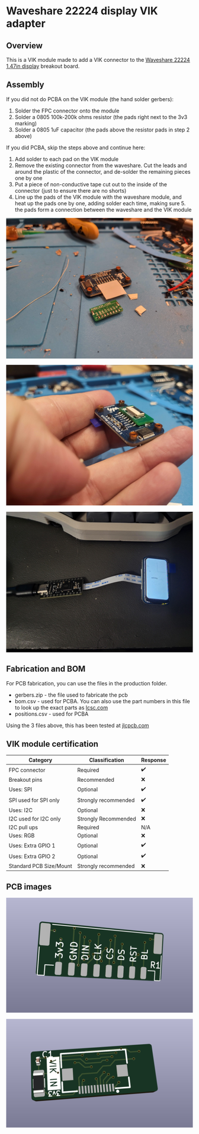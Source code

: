 # Waveshare 22224 display VIK adapter

## Overview

This is a VIK module made to add a VIK connector to the [Waveshare 22224 1.47in display](https://www.waveshare.com/1.47inch-lcd-module.htm) breakout board.

## Assembly

If you did not do PCBA on the VIK module (the hand solder gerbers):  
1. Solder the FPC connector onto the module
2. Solder a 0805 100k-200k ohms resistor (the pads right next to the 3v3 marking)
3. Solder a 0805 1uF capacitor (the pads above the resistor pads in step 2 above)

If you did PCBA, skip the steps above and continue here:  
1. Add solder to each pad on the VIK module
2. Remove the existing connector from the waveshare. Cut the leads and around the plastic of the connector, and de-solder the remaining pieces one by one
3. Put a piece of non-conductive tape cut out to the inside of the connector (just to ensure there are no shorts)
4. Line up the pads of the VIK module with the waveshare module, and heat up the pads one by one, adding solder each time, making sure 5. the pads form a connection between the waveshare and the VIK module


![waveshare-22224-soldering-01](images/waveshare-22224-soldering-01.jpg)

![waveshare-22224-soldering-02](images/waveshare-22224-soldering-02.jpg)

![waveshare-22224-soldering-working](images/waveshare-22224-working.jpg)

## Fabrication and BOM

For PCB fabrication, you can use the files in the production folder.

* gerbers.zip - the file used to fabricate the pcb
* bom.csv - used for PCBA. You can also use the part numbers in this file to look up the exact parts as [lcsc.com](https://lcsc.com)
* positions.csv - used for PCBA

Using the 3 files above, this has been tested at [jlcpcb.com](https://jlcpcb.com)


## VIK module certification

| Category                | Classification          | Response           |
| ----------------------- | ----------------------- | ------------------ |
| FPC connector           | Required                | :heavy_check_mark: |
| Breakout pins           | Recommended             | :x:                |
| Uses: SPI               | Optional                | :heavy_check_mark: |
| SPI used for SPI only   | Strongly recommended    | :heavy_check_mark: |
| Uses: I2C               | Optional                | :x:                |
| I2C used for I2C only   | Strongly Recommended    | :x:                |
| I2C pull ups            | Required                | N/A                |
| Uses: RGB               | Optional                | :x:                |
| Uses: Extra GPIO 1      | Optional                | :heavy_check_mark: |
| Uses: Extra GPIO 2      | Optional                | :heavy_check_mark: |
| Standard PCB Size/Mount | Strongly recommended    | :x:                |

## PCB images

![pcb front](images/waveshare-22224-module-front.png)

![pcb back](images/waveshare-22224-module-back.png)
